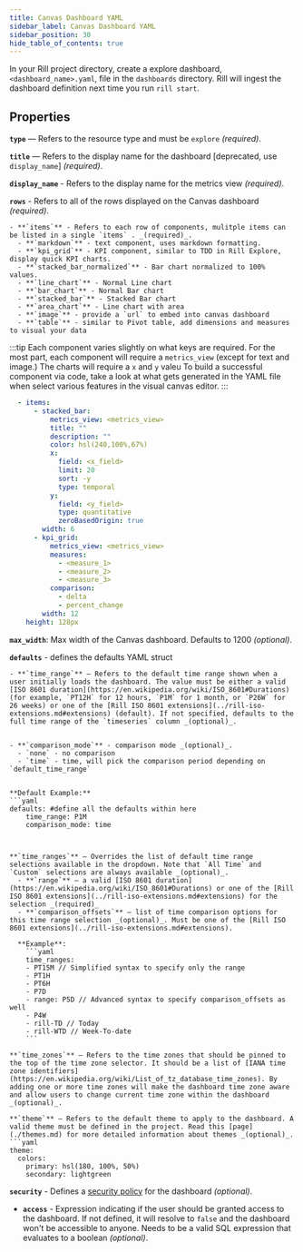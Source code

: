 ```yaml
---
title: Canvas Dashboard YAML
sidebar_label: Canvas Dashboard YAML
sidebar_position: 30
hide_table_of_contents: true
---
```


In your Rill project directory, create a explore dashboard, `<dashboard_name>.yaml`, file in the `dashboards` directory. Rill will ingest the dashboard definition next time you run `rill start`.

## Properties

**`type`** — Refers to the resource type and must be `explore` _(required)_. 

**`title`** — Refers to the display name for the dashboard [deprecated, use `display_name`] _(required)_.

**`display_name`** - Refers to the display name for the metrics view _(required)_.

**`rows`** - Refers to all of the rows displayed on the Canvas dashboard _(required)_.

    - **`items`** - Refers to each row of components, mulitple items can be listed in a single `items` . _(required)_.
      - **`markdown`** - text component, uses markdown formatting.
      - **`kpi_grid`** - KPI component, similar to TDD in Rill Explore, display quick KPI charts.
      - **`stacked_bar_normalized`** - Bar chart normalized to 100% values.
      - **`line_chart`** - Normal Line chart
      - **`bar_chart`** - Normal Bar chart
      - **`stacked_bar`** - Stacked Bar chart
      - **`area_chart`** - Line chart with area 
      - **`image`** - provide a `url` to embed into canvas dashboard
      - **`table`** - similar to Pivot table, add dimensions and measures to visual your data
  
  :::tip 
        Each component varies slightly on what keys are required. For the most part, each component will require a `metrics_view` (except for text and image.) The charts will require a `x` and `y` valeu To build a successful component via code, take a look at what gets generated in the YAML file when select various features in the visual canvas editor.
  :::

```yaml
  - items:
      - stacked_bar:
          metrics_view: <metrics_view>
          title: ""
          description: ""
          color: hsl(240,100%,67%)
          x:
            field: <x_field>
            limit: 20
            sort: -y
            type: temporal
          y:
            field: <y_field>
            type: quantitative
            zeroBasedOrigin: true
        width: 6
      - kpi_grid:
          metrics_view: <metrics_view>
          measures:
            - <measure_1>
            - <measure_2>
            - <measure_3>
          comparison:
            - delta
            - percent_change
        width: 12
    height: 128px

```

**`max_width`**: Max width of the Canvas dashboard. Defaults to 1200 _(optional)_.

**`defaults`** - defines the defaults YAML struct

    - **`time_range`** — Refers to the default time range shown when a user initially loads the dashboard. The value must be either a valid [ISO 8601 duration](https://en.wikipedia.org/wiki/ISO_8601#Durations) (for example, `PT12H` for 12 hours, `P1M` for 1 month, or `P26W` for 26 weeks) or one of the [Rill ISO 8601 extensions](../rill-iso-extensions.md#extensions) (default). If not specified, defaults to the full time range of the `timeseries` column _(optional)_.


    - **`comparison_mode`** - comparison mode _(optional)_.
      - `none` - no comparison
      - `time` - time, will pick the comparison period depending on `default_time_range`


    **Default Example:**
    ```yaml
    defaults: #define all the defaults within here
        time_range: P1M 
        comparison_mode: time
```


**`time_ranges`** — Overrides the list of default time range selections available in the dropdown. Note that `All Time` and `Custom` selections are always available _(optional)_.
  - **`range`** — a valid [ISO 8601 duration](https://en.wikipedia.org/wiki/ISO_8601#Durations) or one of the [Rill ISO 8601 extensions](../rill-iso-extensions.md#extensions) for the selection _(required)_
  - **`comparison_offsets`** — list of time comparison options for this time range selection _(optional)_. Must be one of the [Rill ISO 8601 extensions](../rill-iso-extensions.md#extensions).
  
  **Example**:
    ```yaml
    time_ranges:
    - PT15M // Simplified syntax to specify only the range
    - PT1H
    - PT6H
    - P7D
    - range: P5D // Advanced syntax to specify comparison_offsets as well
    - P4W
    - rill-TD // Today
    - rill-WTD // Week-To-date
    ```

**`time_zones`** — Refers to the time zones that should be pinned to the top of the time zone selector. It should be a list of [IANA time zone identifiers](https://en.wikipedia.org/wiki/List_of_tz_database_time_zones). By adding one or more time zones will make the dashboard time zone aware and allow users to change current time zone within the dashboard _(optional)_.

**`theme`** — Refers to the default theme to apply to the dashboard. A valid theme must be defined in the project. Read this [page](./themes.md) for more detailed information about themes _(optional)_.
```yaml
theme:
  colors:
    primary: hsl(180, 100%, 50%)
    secondary: lightgreen
```

**`security`** - Defines a [security policy](/manage/security) for the dashboard _(optional)_.
  - **`access`** - Expression indicating if the user should be granted access to the dashboard. If not defined, it will resolve to `false` and the dashboard won't be accessible to anyone. Needs to be a valid SQL expression that evaluates to a boolean _(optional)_.